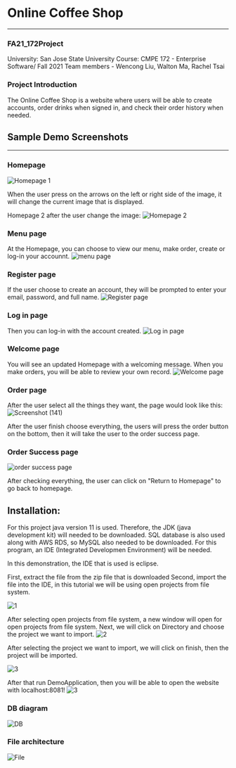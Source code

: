 # Online Coffee Shop
---
### FA21_172Project
University: San Jose State University
Course: CMPE 172 - Enterprise Software/ Fall 2021
Team members - Wencong Liu, Walton Ma, Rachel Tsai

### Project Introduction
The Online Coffee Shop is a website where users will be able to create accounts, order drinks when signed in, and check their order history when needed.

## Sample Demo Screenshots
---
### Homepage

![Homepage 1](https://user-images.githubusercontent.com/66756662/144163602-3d474156-073e-4b8a-a1b8-b4f57e9932cc.png)

When the user press on the arrows on the left or right side of the image, it will change the current image that is displayed.

Homepage 2 after the user change the image:
![Homepage 2](https://user-images.githubusercontent.com/56695863/144167611-ea89c59e-0408-4de4-a680-348b4e64bf04.png)

### Menu page
At the Homepage, you can choose to view our menu, make order, create or log-in your accounnt.
![menu page](https://user-images.githubusercontent.com/66756662/144163847-4d2cc45d-530c-424e-aa2c-8a8d655608ce.png)

### Register page
If the user choose to create an account, they will be prompted to enter your email, password, and full name.
![Register page](https://user-images.githubusercontent.com/56695863/144167680-1686f0fb-4517-4a0c-ae16-9319a9e9e8be.png)

### Log in page
Then you can log-in with the account created.
![Log in page](https://user-images.githubusercontent.com/56695863/144167726-ba039961-3a74-40d9-9a71-5d74caf7a310.png)

### Welcome page
You will see an updated Homepage with a welcoming message. When you make orders, you will be able to review your own record.
![Welcome page](https://user-images.githubusercontent.com/56695863/144167490-c7ef09c0-4f3f-44d1-bc53-1032659ca8ca.png)

### Order page
After the user select all the things they want, the page would look like this:
![Screenshot (141)](https://user-images.githubusercontent.com/66756662/144164227-7208819d-7298-42cc-9640-b00ad1cf657f.png)

After the user finish choose everything, the users will press the order button on the bottom, then it will take the user to the order success page.

### Order Success page
![order success page](https://user-images.githubusercontent.com/66756662/144164577-88b5b51d-28ae-40d3-bc8d-fd106cb825d0.png)

After checking everything, the user can click on "Return to Homepage" to go back to homepage.

## Installation:
  For this project java version 11 is used. Therefore, the JDK (java development kit) will needed to be downloaded.
  SQL database is also used along with AWS RDS, so MySQL also needed to be downloaded.
  For this program, an IDE (Integrated Developmen Environment) will be needed.
  
  In this demonstration, the IDE that is used is eclipse.
  
 First, extract the file from the zip file that is downloaded
 Second, import the file into the IDE, in this tutorial we will be using open projects from file system.
 
![1](https://user-images.githubusercontent.com/66756662/141924198-60476d2b-fb42-41e5-b264-d7b0f06b8380.jpg)

After selecting open projects from file system, a new window will open for open projects from file system. Next, we will click on Directory and choose the project we want to import.
![2](https://user-images.githubusercontent.com/66756662/141927971-ed86270a-150b-4797-bde4-3c5cdb25aa8c.jpg)

After selecting the project we want to import, we will click on finish, then the project will be imported.

![3](https://user-images.githubusercontent.com/66756662/141928283-f94269c8-3f78-415a-b3ea-66445e22885b.jpg)

After that run DemoApplication, then you will be able to open the website with localhost:8081!
![3](https://user-images.githubusercontent.com/66756662/141928589-f1a3cc40-280a-4245-99a8-875f5e5f7bf4.jpg)

### DB diagram
![DB](https://user-images.githubusercontent.com/56695863/144167819-adab4ae3-286b-4ee3-8149-7055c20e235a.png)

### File architecture
![File](https://user-images.githubusercontent.com/56695863/144167875-e630cbd2-7322-48d8-8947-eba6338ef745.png)
